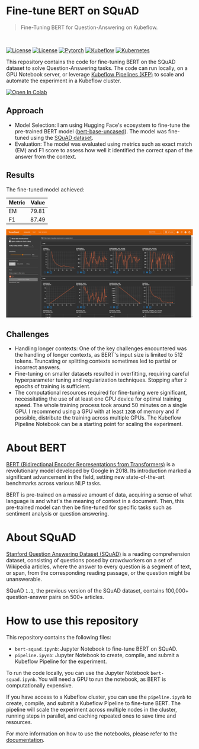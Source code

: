 # Fine-tune BERT on SQuAD

> Fine-Tuning BERT for Question-Answering on Kubeflow.

<br>

[![License](https://img.shields.io/badge/docs-passing-green)](https://dpoulopoulos.github.io/bert-qa-finetuning/)
[![License](https://img.shields.io/badge/license-CC_BY--NC_4.0-green)](https://creativecommons.org/licenses/by-nc/4.0/)
[![Pytorch](https://img.shields.io/badge/pytorch-v2.4.1-blue)](#pytorch)
[![Kubeflow](https://img.shields.io/badge/kubeflow-v1.8-orange)](#kubeflow)
[![Kubernetes](https://img.shields.io/badge/kubernetes-v1.29.3-orange)](#kubernetes)

This repository contains the code for fine-tuning BERT on the SQuAD dataset to
solve Question-Answering tasks. The code can run locally, on a GPU Notebook
server, or leverage [Kubeflow Pipelines (KFP)](https://www.kubeflow.org/docs/components/pipelines/)
to scale and automate the experiment in a Kubeflow cluster.

<a target="_blank" href="https://colab.research.google.com/github/dpoulopoulos/bert-qa-finetuning/blob/main/bert-squad.ipynb">
  <img src="https://colab.research.google.com/assets/colab-badge.svg" alt="Open In Colab"/>
</a>

<br>

## Approach

- Model Selection: I am using Hugging Face's ecosystem to fine-tune the
  pre-trained BERT model ([bert-base-uncased](https://huggingface.co/google-bert/bert-base-uncased)).
  The model was fine-tuned using the [SQuAD dataset](https://huggingface.co/datasets/rajpurkar/squad).
- Evaluation: The model was evaluated using metrics such as exact match (EM)
  and F1 score to assess how well it identified the correct span of the answer
  from the context.

## Results

The fine-tuned model achieved:

| Metric | Value  |
|--------|--------|
| EM     | 79.81  |
| F1     | 87.49  |

![TensorBoard](docs/source/images/tensorboard.png)

## Challenges

- Handling longer contexts: One of the key challenges encountered was the
  handling of longer contexts, as BERT's input size is limited to 512 tokens.
  Truncating or splitting contexts sometimes led to partial or incorrect
  answers.
- Fine-tuning on smaller datasets resulted in overfitting, requiring careful
  hyperparameter tuning and regularization techniques. Stopping after `2` epochs
  of training is sufficient.
- The computational resources required for fine-tuning were significant,
  necessitating the use of at least one GPU device for optimal training speed.
  The whole training process took around 50 minutes on a single GPU. I
  recommend using a GPU with at least `12GB` of memory and if possible,
  distribute the training across multiple GPUs. The Kubeflow Pipeline Notebook
  can be a starting point for scaling the experiment.

# About BERT

[BERT (Bidirectional Encoder Representations from Transformers)](https://arxiv.org/abs/1810.04805)
is a revolutionary model developed by Google in 2018. Its introduction marked a
significant advancement in the field, setting new state-of-the-art benchmarks
across various NLP tasks.

BERT is pre-trained on a massive amount of data, acquiring a sense of what
language is and what's the meaning of context in a document. Then, this
pre-trained model can then be fine-tuned for specific tasks such as sentiment
analysis or question answering.

# About SQuAD

[Stanford Question Answering Dataset (SQuAD)](https://rajpurkar.github.io/SQuAD-explorer/)
is a reading comprehension dataset, consisting of questions posed by
crowdworkers on a set of Wikipedia articles, where the answer to every question
is a segment of text, or span, from the corresponding reading passage, or the
question might be unanswerable.

SQuAD `1.1`, the previous version of the SQuAD dataset, contains 100,000+
question-answer pairs on 500+ articles.

# How to use this repository

This repository contains the following files:

- `bert-squad.ipynb`: Jupyter Notebook to fine-tune BERT on SQuAD.
- `pipeline.ipynb`: Jupyter Notebook to create, compile, and submit a Kubeflow
   Pipeline for the experiment.

To run the code locally, you can use the Jupyter Notebook `bert-squad.ipynb`.
You will need a GPU to run the notebook, as BERT is computationally expensive.

If you have access to a Kubeflow cluster, you can use the `pipeline.ipynb` to
create, compile, and submit a Kubeflow Pipeline to fine-tune BERT. The pipeline
will scale the experiment across multiple nodes in the cluster, running steps in
parallel, and caching repeated ones to save time and resources.

For more information on how to use the notebooks, please refer to the
[documentation](https://dpoulopoulos.github.io/bert-qa-finetuning/).
